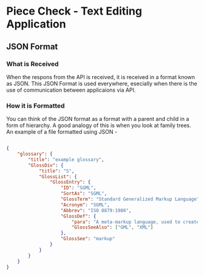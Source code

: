 # Piece Check - Text Editing Application
## JSON Format
### What is Received

When the respons from the API is received, it is received in a format known as JSON. This JSON Format is used everywhere, esecially when there is the use of communication between applicaions via API.

### How it is Formatted

You can think of the JSON format as a format with a parent and child in a form of hierarchy. A good analogy of this is when you look at family trees. An example of a file formatted using JSON - 

```JSON

{
    "glossary": {
        "title": "example glossary",
		"GlossDiv": {
            "title": "S",
			"GlossList": {
                "GlossEntry": {
                    "ID": "SGML",
					"SortAs": "SGML",
					"GlossTerm": "Standard Generalized Markup Language",
					"Acronym": "SGML",
					"Abbrev": "ISO 8879:1986",
					"GlossDef": {
                        "para": "A meta-markup language, used to create markup languages such as DocBook.",
						"GlossSeeAlso": ["GML", "XML"]
                    },
					"GlossSee": "markup"
                }
            }
        }
    }
}
```
